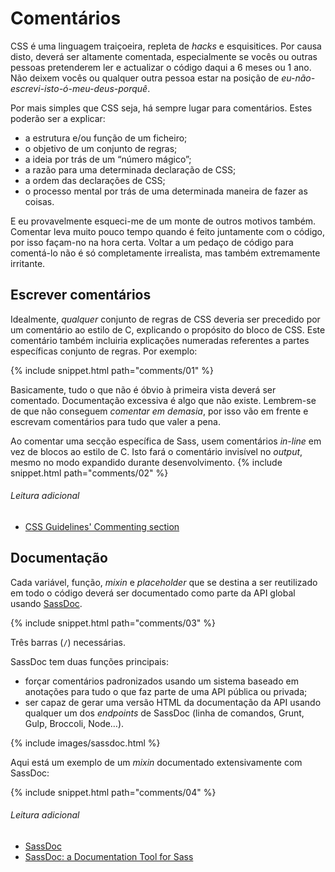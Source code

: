 
# Comentários

CSS é uma linguagem traiçoeira, repleta de _hacks_ e esquisitices. Por causa disto, deverá ser altamente comentada, especialmente se vocês ou outras pessoas pretenderem ler e actualizar o código daqui a 6 meses ou 1 ano. Não deixem vocês ou qualquer outra pessoa estar na posição de *eu-não-escrevi-isto-ó-meu-deus-porquê*.

Por mais simples que CSS seja, há sempre lugar para comentários. Estes poderão ser a explicar:

* a estrutura e/ou função de um ficheiro;
* o objetivo de um conjunto de regras;
* a ideia por trás de um “número mágico”;
* a razão para uma determinada declaração de CSS;
* a ordem das declarações de CSS;
* o processo mental por trás de uma determinada maneira de fazer as coisas.

E eu provavelmente esqueci-me de um monte de outros motivos também. Comentar leva muito pouco tempo quando é feito juntamente com o código, por isso façam-no na hora certa. Voltar a um pedaço de código para comentá-lo não é só completamente irrealista, mas também extremamente irritante.

## Escrever comentários

Idealmente, *qualquer* conjunto de regras de CSS deveria ser precedido por um comentário ao estilo de C, explicando o propósito do bloco de CSS. Este comentário também incluiria explicações numeradas referentes a partes específicas conjunto de regras. Por exemplo:

{% include snippet.html path="comments/01" %}

Basicamente, tudo o que não é óbvio à primeira vista deverá ser comentado. Documentação excessiva é algo que não existe. Lembrem-se de que não conseguem *comentar em demasia*, por isso vão em frente e escrevam comentários para tudo que valer a pena.

Ao comentar uma secção específica de Sass, usem comentários *in-line* em vez de blocos ao estilo de C. Isto fará o comentário invisível no *output*, mesmo no modo expandido durante desenvolvimento.
{% include snippet.html path="comments/02" %}

###### Leitura adicional

* [CSS Guidelines' Commenting section](http://cssguidelin.es/#commenting)

## Documentação

Cada variável, função, *mixin* e *placeholder* que se destina a ser reutilizado em todo o código deverá ser documentado como parte da API global usando [SassDoc](http://sassdoc.com).

{% include snippet.html path="comments/03" %}

<div class="note">
  <p>Três barras (<code>/</code>) necessárias.</p>
</div>

SassDoc tem duas funções principais:

* forçar comentários padronizados usando um sistema baseado em anotações para tudo o que faz parte de uma API pública ou privada;
* ser capaz de gerar uma versão HTML da documentação da API usando qualquer um dos *endpoints* de SassDoc (linha de comandos, Grunt, Gulp, Broccoli, Node…).

{% include images/sassdoc.html %}

Aqui está um exemplo de um _mixin_ documentado extensivamente com SassDoc:

{% include snippet.html path="comments/04" %}

###### Leitura adicional

* [SassDoc](http://sassdoc.com)
* [SassDoc: a Documentation Tool for Sass](http://www.sitepoint.com/sassdoc-documentation-tool-sass/)
